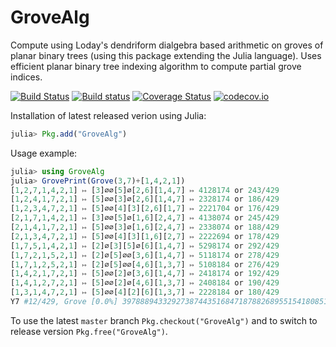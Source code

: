# GroveAlg
Compute using Loday's dendriform dialgebra based arithmetic on groves of planar binary trees (using this package extending the Julia language). Uses efficient planar binary tree indexing algorithm to compute partial grove indices.

[![Build Status](https://travis-ci.org/chakravala/GroveAlg.jl.svg?branch=master)](https://travis-ci.org/chakravala/GroveAlg.jl) [![Build status](https://ci.appveyor.com/api/projects/status/j7t3oc1doeot6i72?svg=true)](https://ci.appveyor.com/project/chakravala/grovealg-jl) [![Coverage Status](https://coveralls.io/repos/github/chakravala/GroveAlg.jl/badge.svg?branch=master)](https://coveralls.io/github/chakravala/GroveAlg.jl?branch=master) [![codecov.io](http://codecov.io/github/chakravala/GroveAlg.jl/coverage.svg?branch=master)](http://codecov.io/github/chakravala/GroveAlg.jl?branch=master)


Installation of latest released verion using Julia:
```Julia
julia> Pkg.add("GroveAlg")
```
Usage example:

```Julia
julia> using GroveAlg
julia> GrovePrint(Grove(3,7)+[1,4,2,1])
[1,2,7,1,4,2,1] ↦ [3]∅∅[5]∅[2,6][1,4,7] ↦ 4128174 or 243/429
[1,2,4,1,7,2,1] ↦ [5]∅∅[3]∅[2,6][1,4,7] ↦ 2328174 or 186/429
[1,2,3,4,7,2,1] ↦ [5]∅∅[4][3][2,6][1,7] ↦ 2221704 or 176/429
[2,1,7,1,4,2,1] ↦ [3]∅∅[5]∅[1,6][2,4,7] ↦ 4138074 or 245/429
[2,1,4,1,7,2,1] ↦ [5]∅∅[3]∅[1,6][2,4,7] ↦ 2338074 or 188/429
[2,1,3,4,7,2,1] ↦ [5]∅∅[4][3][1,6][2,7] ↦ 2222694 or 178/429
[1,7,5,1,4,2,1] ↦ [2]∅[3][5]∅[6][1,4,7] ↦ 5298174 or 292/429
[1,7,2,1,5,2,1] ↦ [2]∅[5]∅∅[3,6][1,4,7] ↦ 5118174 or 278/429
[1,7,1,2,5,2,1] ↦ [2]∅[5]∅∅[4,6][1,3,7] ↦ 5108184 or 276/429
[1,4,2,1,7,2,1] ↦ [5]∅∅[2]∅[3,6][1,4,7] ↦ 2418174 or 192/429
[1,4,1,2,7,2,1] ↦ [5]∅∅[2]∅[4,6][1,3,7] ↦ 2408184 or 190/429
[1,3,1,4,7,2,1] ↦ [5]∅∅[4][2][6][1,3,7] ↦ 2228184 or 180/429
Y7 #12/429, Grove [0.0%] 3978889433292738744351684718788268955154180851751998187580930331583304832228744501395456
```
To use the latest `master` branch `Pkg.checkout("GroveAlg")` and to switch to release version `Pkg.free("GroveAlg")`.
